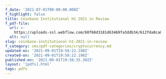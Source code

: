```yaml
---
f_date: '2021-07-01T00:00:00.000Z'
f_highlight: false
title: Coinbase Institutional H1 2021 in Review
f_pdf-file:
  url: >-
    https://uploads-ssl.webflow.com/60f68d3181d63469fa3ddb34/612fda8ca8c44361d4a49c0c_Coinbase%20Institutional%20H1%202021%20in%20Review.pdf
  alt: null
slug: coinbase-institutional-h1-2021-in-review
f_category: cms/pdf-categories/cryptocurrency.md
updated-on: '2021-09-01T19:58:22.198Z'
created-on: '2021-09-01T19:58:22.198Z'
published-on: '2021-09-01T19:58:35.302Z'
layout: '[pdfs].html'
tags: pdfs
---
```



